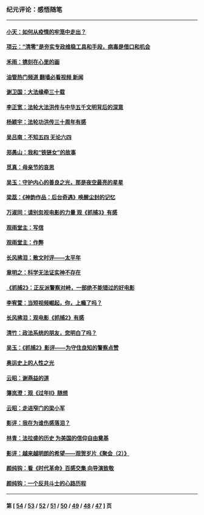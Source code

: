 ### 纪元评论：感悟随笔
---
#### [小天：如何从疫情的牢笼中走出？](../../pages/nsc1035/n13744630.md?06070330) 
#### [项云：“清零”是夯实专政维稳工具和手段，病毒是借口和机会](../../pages/nsc1035/n13737954.md?06070330) 
#### [禾雨：镌刻在心里的画](../../pages/nsc1035/n13737937.md?06070330) 
#### [油管热门频道 翻墙必看视频 新闻](ok?06070330)
#### [谢卫国：大法缘牵三十载](../../pages/nsc1035/n13737872.md?06070330) 
#### [李正宽：法轮大法洪传与中华五千文明背后的深意](../../pages/nsc1035/n13736203.md?06070330) 
#### [杨颖宇：法轮功洪传三十周年有感](../../pages/nsc1035/n13734884.md?06070330) 
#### [吴吕南：不知五四 无论六四](../../pages/nsc1035/n13732297.md?06070330) 
#### [郑愚山：我和“铁链女”的故事](../../pages/nsc1035/n13727327.md?06070330) 
#### [觅真：母亲节的哀思](../../pages/nsc1035/n13729452.md?06070330) 
#### [吴玉：守护内心的善良之光，那是夜空最亮的星星](../../pages/nsc1035/n13729214.md?06070330) 
#### [梁蕊：《神韵作品：后台奇遇》唤醒尘封的记忆](../../pages/nsc1035/n13727363.md?06070330) 
#### [万淑同：请别忽视电影的力量  观《抓捕3》有感](../../pages/nsc1035/n13723311.md?06070330) 
#### [观雨堂主：写信](../../pages/nsc1035/n13722788.md?06070330) 
#### [观雨堂主：作弊](../../pages/nsc1035/n13717221.md?06070330) 
#### [长风拂泪：散文时评——太平年](../../pages/nsc1035/n13713601.md?06070330) 
#### [章明之：科学无法证实神不存在](../../pages/nsc1035/n13712224.md?06070330) 
#### [《抓捕2》：正反派警察对峙，一部绝不能错过的好电影](../../pages/nsc1035/n13711458.md?06070330) 
#### [李宥萱：当短视频崛起，你，上瘾了吗？](../../pages/nsc1035/n13678127.md?06070330) 
#### [长风拂泪：观电影《抓捕2》有感](../../pages/nsc1035/n13674277.md?06070330) 
#### [清竹：政法系统的朋友，您明白了吗？](../../pages/nsc1035/n13666721.md?06070330) 
#### [吴玉：《抓捕2》影评——为守住良知的警察点赞](../../pages/nsc1035/n13664510.md?06070330) 
#### [奥运史上的人性之光](../../pages/nsc1035/n13627118.md?06070330) 
#### [云昭：谢燕益的道](../../pages/nsc1035/n13607391.md?06070330) 
#### [簿岚澄：观《过年Ⅱ》随想](../../pages/nsc1035/n13606884.md?06070330) 
#### [云昭：走进窄门的梁小军](../../pages/nsc1035/n13605425.md?06070330) 
#### [影评：我在为谁伤感落泪？](../../pages/nsc1035/n13594614.md?06070330) 
#### [林青：法拉盛的历史 为美国的信仰自由奠基](../../pages/nsc1035/n13593675.md?06070330) 
#### [影评：越来越明朗的希望——观贺岁片《聚会（2）》](../../pages/nsc1035/n13580867.md?06070330) 
#### [颜纯钩：看《时代革命》百感交集 向导演致敬](../../pages/nsc1035/n13574843.md?06070330) 
#### [颜纯钩﻿：一个反共斗士的心路历程](../../pages/nsc1035/n13553725.md?06070330) 

---
#### 第 [ [54](./54.md?06070330) / [53](./53.md?06070330) / [52](./52.md?06070330) / [51](./51.md?06070330) / [50](./50.md?06070330) / [49](./49.md?06070330) / [48](./48.md?06070330) / [47](./47.md?06070330) ] 页

